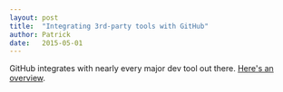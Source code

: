```yaml
---
layout: post
title:  "Integrating 3rd-party tools with GitHub"
author: Patrick
date:   2015-05-01
---
```

GitHub integrates with nearly every major dev tool out there. [Here's an overview](https://github.com/integrationss).
